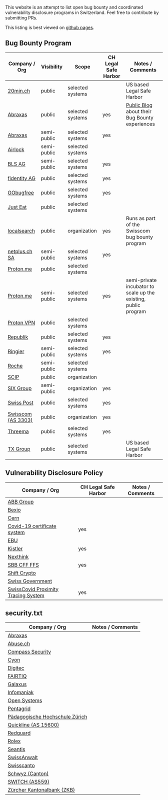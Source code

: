 This website is an attempt to list open bug bounty and coordinated vulnerability disclosure programs in Switzerland. Feel free to contribute by submitting PRs.

This listing is best viewed on [github pages](https://antoinet.github.io/swiss-bugbounty-programs/).

## Bug Bounty Program

| Company / Org | Visibility    | Scope        | CH Legal Safe Harbor | Notes / Comments |
| ------------- | ------------- | ------------ | -------------------- | ---------------- |
| [20min.ch](https://bugcrowd.com/twentyminuten) | public | selected systems | | US based Legal Safe Harbor |
| [Abraxas](https://www.bugbounty.ch/abraxas) | public | selected systems | yes | [Public Blog](https://blog.abraxas.ch/de) about their Bug Bounty experiences |
| [Abraxas](https://www.abraxas.ch/bugbounty) | semi-public | selected systems | yes |  |
| [Airlock](https://hackerone.com/airlock) | semi-public | selected systems |  | |
| [BLS AG](https://app.gobugfree.com/programs/bls/protected) | semi-public | selected systems | yes | |
| [fidentity AG](https://app.gobugfree.com/programs/fidentity) | public | selected systems | yes | |
| [GObugfree](https://app.gobugfree.com/programs/bbh) | public | selected systems | yes | |
| [Just Eat](https://www.just-eat.ch/bugbounty) | public | selected systems | | |
| [localsearch](https://www.swisscom.ch/en/about/security/bug-bounty.html) | public | organization | yes | Runs as part of the Swisscom bug bounty program |
| [netplus.ch SA](https://app.gobugfree.com/programs/netplus/protected) | semi-public | selected systems | yes | |
| [Proton.me](https://proton.me/blog/protonmail-bug-bounty-program) | public | selected systems | | |
| [Proton.me](https://www.bugbounty.ch/proton/) | semi-public | selected systems | yes | semi-private incubator to scale up the existing, public program |
| [Proton VPN](https://protonvpn.com/blog/bug-bounty-program/) | public | selected systems | | |
| [Republik](https://app.gobugfree.com/programs/republik) | public | selected systems | yes | |
| [Ringier](https://go.bugbounty.ch/programs) | semi-public | selected systems | yes | |
| [Roche](https://hackerone.com/roche) | semi-public | selected systems |  | |
| [SCIP](https://www.scip.ch/?bugbounty) | public | organization | | |
| [SIX Group](https://www.six-group.com/en/company/governance/security.html) | semi-public | organization | yes | |
| [Swiss Post](https://www.post.ch/en/about-us/responsibility/swiss-post-bug-bounty) | public | selected systems | yes | |
| [Swisscom (AS 3303)](https://www.swisscom.ch/en/about/security/bug-bounty.html) | public | organization | yes | |
| [Threema](https://app.gobugfree.com/programs/threema) | public | selected systems | yes | |
| [TX Group](https://bugcrowd.com/tamedia) | public | selected systems | | US based Legal Safe Harbor |

## Vulnerability Disclosure Policy

| Company / Org | CH Legal Safe Harbor | Notes / Comments |
| ------------- | -------------------- | ---------------- |
| [ABB Group](https://global.abb/group/en/technology/cyber-security/alerts-and-notifications) |  | |
| [Bexio](https://www.bexio.com/en-CH/policies/responsible-disclosure-policy) |  | |
| [Cern](https://home.cern/sites/home.web.cern.ch/files/security.txt) |  | |
| [Covid-19 certificate system](https://www.ncsc.admin.ch/ncsc/en/home/dokumentation/covid-certificate-pst/infos.html) | yes | |
| [EBU](https://www.ebu.ch/about/contact-us/vulnerability-disclosure) |  | |
| [Kistler](https://www.kistler.com/en/vulnerability-disclosure-policy/) | yes | |
| [Nexthink](https://www.nexthink.com/responsible-disclosure-policy/) |  | |
| [SBB CFF FFS](https://company.sbb.ch/en/sbb-as-business-partner/services/vulnerability-disclosure-policy.html) | yes | |
| [Shift Crypto](https://shiftcrypto.ch/policies/bug-bounty-policy/) |  | |
| [Swiss Government](https://www.ncsc.admin.ch/ncsc/en/home/infos-fuer/infos-it-spezialisten/themen/schwachstelle-melden.html) |  | |
| [SwissCovid Proximity Tracing System](https://www.ncsc.admin.ch/ncsc/en/home/dokumentation/covid-public-security-test/infos.html) | yes | |


## security.txt

| Company / Org | Notes / Comments |
| ------------- | ---------------- |
| [Abraxas](https://www.abraxas.ch/.well-known/security.txt) | |
| [Abuse.ch](https://abuse.ch/.well-known/security.txt) | |
| [Compass Security](https://www.compass-security.com/.well-known/security.txt) | |
| [Cyon](https://www.cyon.ch/.well-known/security.txt) | |
| [Digitec](https://www.digitec.ch/.well-known/security.txt) | |
| [FAIRTIQ](https://fairtiq.com/.well-known/security.txt) | |
| [Galaxus](https://www.galaxus.ch/.well-known/security.txt) | |
| [Infomaniak](https://www.infomaniak.com/security.txt) | |
| [Open Systems](https://www.open-systems.com/.well-known/security.txt) | |
| [Pentagrid](https://www.pentagrid.ch/.well-known/security.txt) | |
| [Pädagogische Hochschule Zürich](https://phzh.ch/.well-known/security.txt) | |
| [Quickline (AS 15600)](https://www.as15600.net/.well-known/security.txt) | |
| [Redguard](https://www.redguard.ch/.well-known/security.txt) | |
| [Rolex](https://www.rolex.com/.well-known/security.txt) | |
| [Seantis](https://www.seantis.ch/.well-known/security.txt) | |
| [SwissAnwalt](https://swissanwalt.ch/.well-known/security.txt) | |
| [Swisscanto](https://www.swisscanto.com/.well-known/security.txt) | |
| [Schwyz (Canton)](https://www.sz.ch/.well-known/security.txt) | |
| [SWITCH (AS559)](https://www.switch.ch/.well-known/security.txt) | |
| [Zürcher Kantonalbank (ZKB)](https://www.zkb.ch/.well-known/security.txt) | |
